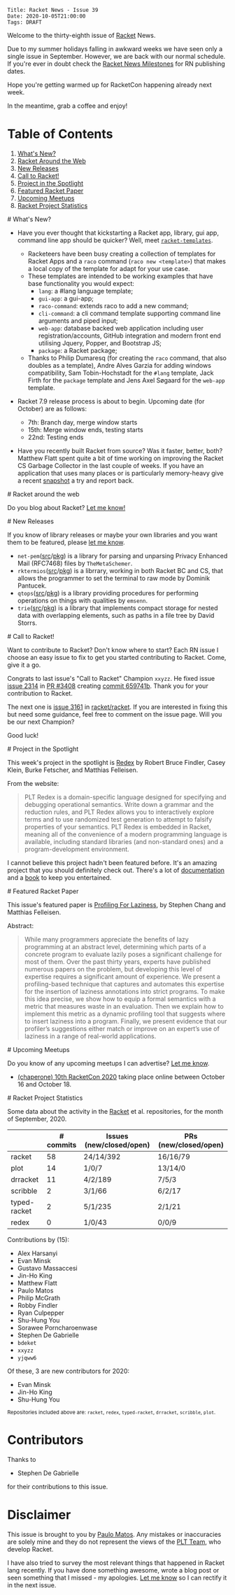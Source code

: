     Title: Racket News - Issue 39
    Date: 2020-10-05T21:00:00
    Tags: DRAFT

Welcome to the thirty-eighth issue of [Racket](https://www.racket-lang.org) News.

Due to my summer holidays falling in awkward weeks we have seen only a single issue in September. However, we are back with our normal schedule. If you're ever in doubt check the [Racket News Milestones](https://github.com/pmatos/racket-news/milestones) for RN publishing dates.

Hope you're getting warmed up for RacketCon happening already next week. 

In the meantime, grab a coffee and enjoy!

# Table of Contents

1. [What's New?](#whatsnew)
2. [Racket Around the Web](#aroundtheweb)
3. [New Releases](#newreleases)
4. [Call to Racket!](#calltoracket)
5. [Project in the Spotlight](#spotlight)
6. [Featured Racket Paper](#featuredpaper)
7. [Upcoming Meetups](#meetups)
8. [Racket Project Statistics](#stats)

<div id='whatsnew'/>
# What's New?

* Have you ever thought that kickstarting a Racket app, library, gui app, command line app should be quicker? Well, meet [`racket-templates`](https://github.com/racket-templates).
    * Racketeers have been busy creating a collection of templates for Racket Apps and a `raco` command (`raco new <template>`) that makes a local copy of the template for adapt for your use case.
    * These templates are intended to be working examples that have base functionality you would expect:
        * `lang`: a #lang language template;
        * `gui-app`: a gui-app;
        * `raco-command`: extends raco to add a new command;
        * `cli-command`: a cli command template supporting command line arguments and piped input;
        * `web-app`: database backed web application including user registration/accounts, GitHub integration and modern front end utilising Jquery, Popper, and Bootstrap JS;
        * `package`: a Racket package;
    * Thanks to Philip Dumaresq (for creating the `raco` command, that also doubles as a template), Andre Alves Garzia for adding windows compatibility, Sam Tobin-Hochstadt for the `#lang` template, Jack Firth for the `package` template and Jens Axel Søgaard for the `web-app` template.

* Racket 7.9 release process is about to begin. Upcoming date (for October) are as follows:
    * 7th: Branch day, merge window starts
    * 15th: Merge window ends, testing starts
    * 22nd: Testing ends 

* Have you recently built Racket from source? Was it faster, better, both? Matthew Flatt spent quite a bit of time working on improving the Racket CS Garbage Collector in the last couple of weeks. If you have an application that uses many places or is particularly memory-heavy give a recent [snapshot](https://www.cs.utah.edu/plt/snapshots/) a try and report back.

<div id='aroundtheweb'/>
# Racket around the web

Do you blog about Racket? [Let me know!](mailto:pmatos@linki.tools)

<div id='newreleases'/>
# New Releases

If you know of library releases or maybe your own libraries and you want them to be featured, please [let me know](mailto:pmatos@linki.tools).

* `net-pem`([src](https://github.com/themetaschemer/net-pem/tree/master)/[pkg](https://pkgs.racket-lang.org/package/net-pem)) is a library for parsing and unparsing Privacy Enhanced Mail (RFC7468) files by `TheMetaSchemer`.
* `rktermios`([src](https://gitlab.com/racketeer/rktermios)/[pkg](https://pkgs.racket-lang.org/package/rktermios)) is a librrary, working in both Racket BC and CS, that allows the programmer to set the terminal to raw mode by Dominik Pantucek.
* `qtops`([src](https://github.com/emsenn/qtops/tree/master)/[pkg](https://pkgs.racket-lang.org/package/qtops)) is a library providing procedures for performing operations on things with qualities by `emsenn`.
* `trie`([src](https://github.com/dstorrs/racket-trie/tree/master)/[pkg](https://pkgs.racket-lang.org/package/trie)) is a library that implements compact storage for nested data with overlapping elements, such as paths in a file tree by David Storrs.

<div id='calltoracket'/>
# Call to Racket!

Want to contribute to Racket? Don't know where to start? Each RN issue I choose an easy issue to fix to get you started contributing to Racket. Come, give it a go.

Congrats to last issue's "Call to Racket" Champion `xxyzz`. He fixed issue [issue 2314](https://github.com/racket/racket/issues/2314) in [PR #3408](https://github.com/racket/racket/pull/3408) creating [commit 659741b](https://github.com/racket/racket/commit/659741bb5852d23ed6359ff420cb3db7f38d34cb). Thank you for your contribution to Racket.

The next one is [issue 3161](https://github.com/racket/racket/issues/3161) in [racket/racket](https://github.com/racket/racket). If you are interested in fixing this but need some guidance, feel free to comment on the issue page. Will you be our next Champion?

Good luck!

<div id='spotlight'/>
# Project in the Spotlight

This week's project in the spotlight is [Redex](https://redex.racket-lang.org/) by Robert Bruce Findler, Casey Klein, Burke Fetscher, and Matthias Felleisen.

From the website:

> PLT Redex is a domain-specific language designed for specifying and debugging operational semantics. Write down a grammar and the reduction rules, and PLT Redex allows you to interactively explore terms and to use randomized test generation to attempt to falsify properties of your semantics.
> PLT Redex is embedded in Racket, meaning all of the convenience of a modern programming language is available, including standard libraries (and non-standard ones) and a program-development environment. 

I cannot believe this project hadn't been featured before. It's an amazing project that you should definitely check out. There's a lot of [documentation](https://docs.racket-lang.org/redex/index.html) and a [book](https://mitpress.mit.edu/books/semantics-engineering-plt-redex) to keep you entertained.

<div id='featuredpaper'/>
# Featured Racket Paper

This issue's featured paper is [Profiling For Laziness](https://drive.google.com/file/d/1nmKdCsbh_ULYqUDeOEdyJus6y2Buq5eN/view?usp=sharing), by Stephen Chang and Matthias Felleisen.

Abstract:

> While many programmers appreciate the benefits of lazy programming at an abstract level, determining which parts of a concrete program to evaluate lazily poses a significant challenge for most of them. Over the past thirty years, experts have published numerous papers on the problem, but developing this level of expertise requires a significant amount of experience.
> We present a profiling-based technique that captures and automates this expertise for the insertion of laziness annotations into strict programs. To make this idea precise, we show how to equip a formal semantics with a metric that measures waste in an evaluation. Then we explain how to implement this metric as a dynamic profiling tool that suggests where to insert laziness into a program. Finally, we present evidence that our profiler’s suggestions either match or improve on an expert’s use of laziness in a range of real-world applications.

<div id='meetups'/>
# Upcoming Meetups

Do you know of any upcoming meetups I can advertise? [Let me know](mailto:pmatos@linki.tools).

* [(chaperone) 10th RacketCon 2020](https://con.racket-lang.org/) taking place online between October 16 and October 18.

<div id='stats'/>
# Racket Project Statistics

Some data about the activity in the [Racket](https://github.com/racket) et al. repositories, for the month of September, 2020.

<!-- Repo racket -->
<!-- # Commits: 58 -->
<!-- Issues: 24/14/392 -->
<!-- PRs: 16/16/79 -->

<!-- Repo plot -->
<!-- # Commits: 14 -->
<!-- Issues: 1/0/7 -->
<!-- PRs: 13/14/0 -->

<!-- Repo drracket -->
<!-- # Commits: 11 -->
<!-- Issues: 4/2/189 -->
<!-- PRs: 7/5/3 -->

<!-- Repo scribble -->
<!-- # Commits: 2 -->
<!-- Issues: 3/1/66 -->
<!-- PRs: 6/2/17 -->

<!-- Repo typed-racket -->
<!-- # Commits: 2 -->
<!-- Issues: 5/1/235 -->
<!-- PRs: 2/1/21 -->

<!-- Repo redex -->
<!-- # Commits: 0 -->
<!-- Issues: 1/0/43 -->
<!-- PRs: 0/0/9 -->

<div class="table-wrapper">
<table class="fl-table">
<thead>
<tr><th></th><th># commits</th><th>Issues (new/closed/open)</th><th>PRs (new/closed/open)</th></tr>
</thead>
<tr><td>racket</td><td>58</td>           <td>24/14/392</td>        <td>16/16/79</td></tr>
<tr><td>plot</td><td>14</td>             <td>1/0/7</td>            <td>13/14/0</td></tr>
<tr><td>drracket</td><td>11</td>         <td>4/2/189</td>          <td>7/5/3</td></tr>
<tr><td>scribble</td><td>2</td>          <td>3/1/66</td>           <td>6/2/17</td></tr>
<tr><td>typed-racket</td><td>2</td>      <td>5/1/235</td>          <td>2/1/21</td></tr>
<tr><td>redex</td><td>0</td>             <td>1/0/43</td>           <td>0/0/9</td></tr>
</table>
</div>

Contributions by (15):

* Alex Harsanyi
* Evan Minsk
* Gustavo Massaccesi
* Jin-Ho King
* Matthew Flatt
* Paulo Matos
* Philip McGrath
* Robby Findler
* Ryan Culpepper
* Shu-Hung You
* Sorawee Porncharoenwase
* Stephen De Gabrielle
* `bdeket`
* `xxyzz`
* `yjqww6`

Of these, 3 are new contributors for 2020:

* Evan Minsk
* Jin-Ho King
* Shu-Hung You

<small>Repositories included above are: `racket`, `redex`, `typed-racket`, `drracket`, `scribble`, `plot`.</small>

# Contributors

Thanks to

* Stephen De Gabrielle

for their contributions to this issue.

# Disclaimer

This issue is brought to you by [Paulo Matos](mailto:pmatos@linki.tools). Any mistakes or inaccuracies are solely mine and
they do not represent the views of the [PLT Team](http://www.racket-lang.org/team.html), who develop Racket.

I have also tried to survey the most relevant things that happened in Racket lang recently. If you have done something awesome, wrote a blog post or seen something that I missed - my apologies. [Let me know](mailto:pmatos@linki.tools) so I can rectify it in the next issue.
